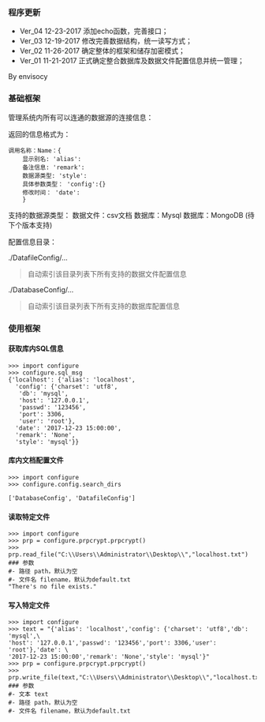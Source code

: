 ### 程序更新

- Ver_04 12-23-2017 添加echo函数，完善接口；
- Ver_03 12-19-2017 修改完善数据结构，统一读写方式；
- Ver_02 11-26-2017 确定整体的框架和储存加密模式；
- Ver_01 11-21-2017 正式确定整合数据库及数据文件配置信息并统一管理；

By envisocy

### 基础框架

管理系统内所有可以连通的数据源的连接信息：

返回的信息格式为：
```
调用名称：Name：{
    显示别名: 'alias':
    备注信息: 'remark':
    数据源类型: 'style':
    具体参数类型： 'config':{}
    修改时间： 'date':
    }
```

支持的数据源类型：
数据文件：csv文档
数据库：Mysql
数据库：MongoDB (待下个版本支持)

配置信息目录：

./DatafileConfig/...

> 自动索引该目录列表下所有支持的数据文件配置信息


./DatabaseConfig/...

> 自动索引该目录列表下所有支持的数据库配置信息


### 使用框架

#### 获取库内SQL信息

```
>>> import configure
>>> configure.sql_msg
{'localhost': {'alias': 'localhost',
  'config': {'charset': 'utf8',
   'db': 'mysql',
   'host': '127.0.0.1',
   'passwd': '123456',
   'port': 3306,
   'user': 'root'},
  'date': '2017-12-23 15:00:00',
  'remark': 'None',
  'style': 'mysql'}}
```

#### 库内文档配置文件

```
>>> import configure
>>> configure.config.search_dirs

['DatabaseConfig', 'DatafileConfig']
```

#### 读取特定文件

```
>>> import configure
>>> prp = configure.prpcrypt.prpcrypt()
>>> prp.read_file("C:\\Users\\Administrator\\Desktop\\","localhost.txt")
### 参数
#- 路径 path，默认为空
#- 文件名 filename，默认为default.txt
"There's no file exists."
```

#### 写入特定文件

```
>>> import configure
>>> text = "{'alias': 'localhost','config': {'charset': 'utf8','db': 'mysql',\
'host': '127.0.0.1','passwd': '123456','port': 3306,'user': 'root'},'date': \
'2017-12-23 15:00:00','remark': 'None','style': 'mysql'}"
>>> prp = configure.prpcrypt.prpcrypt()
>>> prp.write_file(text,"C:\\Users\\Administrator\\Desktop\\","localhost.txt")
### 参数
#- 文本 text
#- 路径 path，默认为空
#- 文件名 filename，默认为default.txt
```
